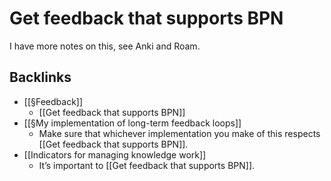 # Get feedback that supports BPN
I have more notes on this, see Anki and Roam.

## Backlinks
* [[§Feedback]]
	* [[Get feedback that supports BPN]]
* [[§My implementation of long-term feedback loops]]
	* Make sure that whichever implementation you make of this respects [[Get feedback that supports BPN]].
* [[Indicators for managing knowledge work]]
	* It’s important to [[Get feedback that supports BPN]].

<!-- {BearID:5032870F-7880-498F-9219-334C7F960DC6-32756-00002188BEE80586} -->
